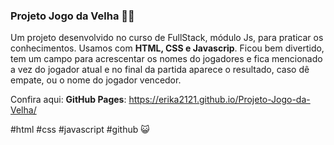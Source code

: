 ### Projeto Jogo da Velha 👵🏼
Um projeto desenvolvido no curso de FullStack, módulo Js, para praticar os conhecimentos.
Usamos com **HTML, CSS e Javascrip**. Ficou bem divertido, tem um campo para acrescentar os nomes do jogadores e fica
mencionado a vez do jogador atual e no final da partida aparece o resultado, caso dê empate, ou o nome do jogador vencedor.

Confira aqui:
**GitHub Pages**: https://erika2121.github.io/Projeto-Jogo-da-Velha/

#html #css #javascript #github 😺


